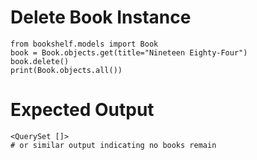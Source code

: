 # Delete Book Instance

```
from bookshelf.models import Book
book = Book.objects.get(title="Nineteen Eighty-Four")
book.delete()
print(Book.objects.all())
```

# Expected Output
```
<QuerySet []>
# or similar output indicating no books remain
```
